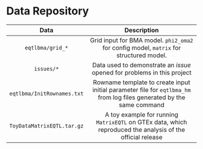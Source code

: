 # Data Repository
|  Data  |  Description  |
|:------:|:-------------:  |
|  `eqtlbma/grid_*`  |  Grid input for BMA model. `phi2_oma2` for config model, `matrix` for structured model.  |
|  `issues/*`  |  Data used to demonstrate an *issue* opened for problems in this project  |
|  `eqtlbma/InitRownames.txt`  |  Rowname template to create input initial parameter file for `eqtlbma_hm` from log files generated by the same command  |
|  `ToyDataMatrixEQTL.tar.gz`  |  A toy example for running `MatrixEQTL` on GTEx data, which reproduced the analysis of the official release  |
